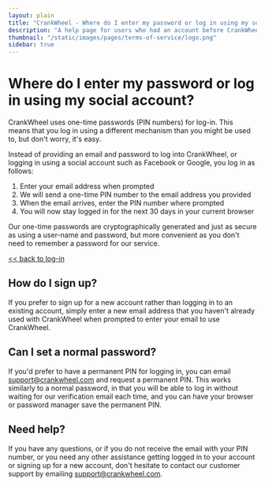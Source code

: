 ```yaml
---
layout: plain
title: "CrankWheel - Where do I enter my password or log in using my social account?"
description: "A help page for users who had an account before CrankWheel transitioned to using one-time passwords."
thumbnail: "/static/images/pages/terms-of-service/logo.png"
sidebar: true
---
```


# Where do I enter my password or log in using my social account?

CrankWheel uses one-time passwords (PIN numbers) for log-in. This means that you log in using a different mechanism than you might be used to, but don't worry, it's easy.

Instead of providing an email and password to log into CrankWheel, or logging
in using a social account such as Facebook or Google, you log in as
follows:

1. Enter your email address when prompted
2. We will send a one-time PIN number to the email address you provided
3. When the email arrives, enter the PIN number where prompted
4. You will now stay logged in for the next 30 days in your current browser

Our one-time passwords are cryptographically generated and just as secure as using a user-name and password, but more convenient as you don't need to remember a password for our service.

[<< back to log-in](https://meeting.is/ss/auth)

## How do I sign up?

If you prefer to sign up for a new account rather than logging in to an existing account, simply enter a new email address
that you haven't already used with CrankWheel when prompted to enter your email
to use CrankWheel.

## Can I set a normal password?

If you'd prefer to have a permanent PIN for logging in, you can email [support@crankwheel.com](mailto:support@crankwheel.com) and request a permanent PIN. This works similarly to a normal password, in that you will be able to log in without waiting for our verification email each time, and you can have your browser or password manager save the permanent PIN.

## Need help?

If you have any questions, or if you do not receive the email with your PIN number, or you need any other assistance getting logged in to your account or signing up for a new account, don't hesitate to contact our customer support by emailing [support@crankwheel.com](mailto:support@crankwheel.com).
